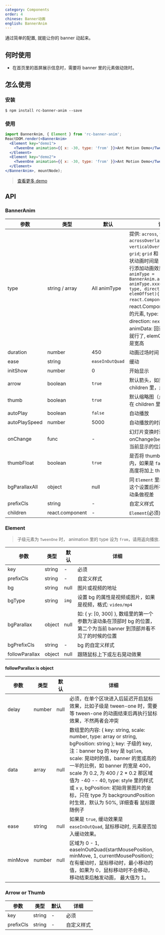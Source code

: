 ```yaml
---
category: Components
order: 4
chinese: Banner动画
english: BannerAnim
---
```


通过简单的配置, 就能让你的 banner 动起来。

## 何时使用

- 在首页里的首屏展示信息时，需要将 banner 里的元素做动效时。


## 怎么使用
### 安装
```
$ npm install rc-banner-anim --save
```
### 使用
```jsx
import BannerAnim, { Element } from 'rc-banner-anim';
ReactDOM.render(<BannerAnim>
  <Element key="demo1">
    <TweenOne animation={{ x: -30, type: 'from' }}>Ant Motion Demo</TweenOne>
  </Element>
  <Element key="demo2">
    <TweenOne animation={{ x: -30, type: 'from' }}>Ant Motion Demo</TweenOne>
  </Element>
</BannerAnim>, mountNode);
```
> [查看更多 demo](http://react-component.github.io/banner-anim/)

## API

### BannerAnim

|参数        |类型             |默认     |详细             |
|----------|-----------------|--------------|-----------------------|
|   type   |  string / array | All animType | 提供: `across`, `vertical`, `acrossOverlay`, `verticalOverlay`, `gridBar`, `grid`; `grid` 和 `gridBar` 单个块状动画时间是 `duration`; 可自行添加动画效果，如 `const animType = BannerAnim.animType; animType.xxx=function(elem, type, direction, animData, elemOffset){return react.Component}` elem: react.Component 当前进出场的元素, type: `enter` 或 `leave`, direction: `next` 或 `prev`, animData: 回调之类的，带上就行了, elemOffset: 当前元素是宽高  |
| duration |      number     |      450     | 动画过场时间  |
| ease     |      string     | `easeInOutQuad` | 缓动            |
| initShow |      number     |    0         |  开始显示          |
| arrow    |      boolean    |      `true`    |  默认箭头，如果 `Arrow` 在 children 里，此项无效 |
| thumb    |      boolean    |      `true`    |  默认缩略图（点），如果 `Thumb` 在 children 里，此项无效 |
| autoPlay |      boolean    |      `false`  | 自动播放 |
| autoPlaySpeed |  number    |    5000       | 自动播放的时间 |
| onChange |     func        |    -          |  幻灯片变换时调用，返回 onChange(`before` 或 `after`, 当前显示的位置) |
| thumbFloat |   boolean     |   `true`      | 是否将 thumb 放在图片区域内，如果是 `false`，banner 的高度将加上 thumb 的高度 |
| bgParallaxAll |  object    |   null        |  同 `Element` 里的 `bgParallax`, 这个设置后所有的子级都跟滚动条做视差 |
| prefixCls |    string      |   -           |  自定义样式 |
| children |  react.component|   -           | `Element`(必须), `Arrow`, `Thumb` |

### Element 

> 子级元素为 `TweenOne` 时， animation 里的 type 设为 `from`，请用返向播放.

|参数        |类型             |默认     |详细             |
|----------|-----------------|--------------|-----------------------|
| key      |     string      |      -       |  必须                 |
| prefixCls |     string      |   -           |  自定义样式 |
| bg      |     string      |    null      |  图片或视频的地址          |
| bgType  |      string     |    `img`     |  设置 bg 的属性是视频或图片，如果是视频，格式: `video/mp4`    |
| bgParallax |  object      |   null       |  如: { y: [0, 300] }, 数组里的第一个参数为滚动条在顶部时 bg 的位置，第二个为当前 banner 到顶部并看不见了的时候的位置 |
| bgPrefixCls | string      |   -          | bg 的自定义样式 |
| followParallax | object   |  null        | 跟随鼠标上下或左右晃动效果 |

#### followParallax is object
|参数        |类型             |默认     |详细             |
|----------|-----------------|--------------|-----------------------|
| delay    |   number        |  null        | 必须，在单个区块进入后延迟开启鼠标效果，比如子级是 tween-one 时，需要等 tween-one 的动画结束后再执行鼠标效果，不然两者会冲突 |
| data     | array           |  null        | 数组里的内容: { key: string, scale: number, type: array or string, bgPosition: string }; key: 子级的 key, 注：banner bg 的 key 是 `bgElem`, scale: 晃动时的值，banner 的宽或高的一半的比例，如 banner 的宽是 400， scale 为 0.2, 为 400 / 2 * 0.2 那区域值为 -40 -- 40, type: style 里的样式 或 `x` `y`, bgPosition: 初始背景图片的坐标，只在 type 为 backgroundPosition 时生效，默认为 50%, 详细查看 鼠标跟随例子 |
| ease | string        | null         | 如果是 `true`, 缓动效果是 `easeInOutQuad`, 鼠标移动时, 元素是否加入缓动效果。  |
| minMove | number     | null        | 区域为 0 - 1, easeInOutQuad(startMousePosition, minMove, 1, currentMousePosition); 在有缓动时，鼠标移动时，最小移动的值，如果为 0，鼠标移动时不会移动，移动结束后触发动画， 最大值为 1。 |


### Arrow or Thumb

|参数        |类型             |默认     |详细             |
|----------|-----------------|--------------|-----------------------|
| key      |     string      |      -       |  必须                 |
| prefixCls |     string      |   -           |  自定义样式 |
